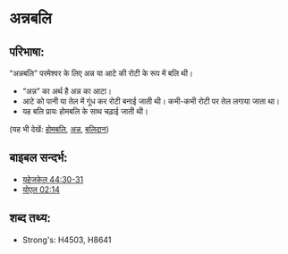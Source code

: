 # अन्नबलि #

## परिभाषा: ##

“अन्नबलि” परमेश्वर के लिए अन्न या आटे की रोटी के रूप में बलि थी।

* “अन्न” का अर्थ है अन्न का आटा।
* आटे को पानी या तेल में गूंध कर रोटी बनाई जाती थी। कभी-कभी रोटी पर तेल लगाया जाता था।
* यह बलि प्रायः होमबलि के साथ चढ़ाई जाती थी। 

(यह भी देखें: [होमबलि](../other/burntoffering.md), [अन्न](../other/grain.md), [बलिदान](../other/sacrifice.md))

## बाइबल सन्दर्भ: ##

* [यहेजकेल 44:30-31](rc://hi/tn/help/ezk/44/30)
* [योएल 02:14](rc://hi/tn/help/jol/02/14)

## शब्द तथ्य: ##

* Strong's: H4503, H8641
